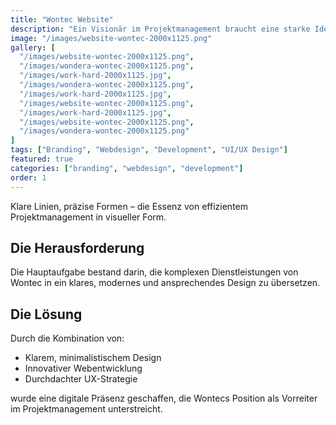 ```yaml
---
title: "Wontec Website"
description: "Ein Visionär im Projektmanagement braucht eine starke Identität."
image: "/images/website-wontec-2000x1125.png"
gallery: [
  "/images/website-wontec-2000x1125.png",
  "/images/wondera-wontec-2000x1125.png",
  "/images/work-hard-2000x1125.jpg",
  "/images/wondera-wontec-2000x1125.png",
  "/images/work-hard-2000x1125.jpg",
  "/images/website-wontec-2000x1125.png",
  "/images/work-hard-2000x1125.jpg",
  "/images/website-wontec-2000x1125.png",
  "/images/wondera-wontec-2000x1125.png"
]
tags: ["Branding", "Webdesign", "Development", "UI/UX Design"]
featured: true
categories: ["branding", "webdesign", "development"]
order: 1
---
```


Klare Linien, präzise Formen – die Essenz von effizientem Projektmanagement in visueller Form.

## Die Herausforderung

Die Hauptaufgabe bestand darin, die komplexen Dienstleistungen von Wontec in ein klares, modernes und ansprechendes Design zu übersetzen.

## Die Lösung

Durch die Kombination von:
- Klarem, minimalistischem Design
- Innovativer Webentwicklung
- Durchdachter UX-Strategie

wurde eine digitale Präsenz geschaffen, die Wontecs Position als Vorreiter im Projektmanagement unterstreicht. 